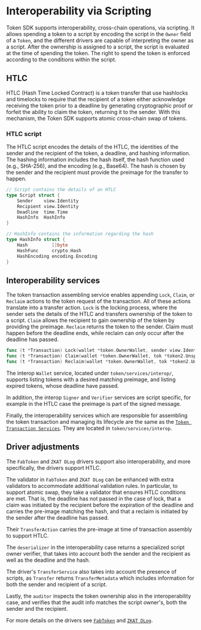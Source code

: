 # Interoperability via Scripting

Token SDK supports interoperability, cross-chain operations, via scripting. 
It allows spending a token to a script by encoding the script in the `Owner` field of a `Token`, and the different drivers are capable of interpreting the owner as a script.
After the ownership is assigned to a script, the script is evaluated at the time of spending the token. 
The right to spend the token is enforced according to the conditions within the script.

## HTLC

HTLC (Hash Time Locked Contract) is a token transfer that use hashlocks and timelocks to require that the recipient of a token either acknowledge receiving the token prior to a deadline by generating cryptographic proof or forfeit the ability to claim the token, returning it to the sender.
With this mechanism, the Token SDK supports atomic cross-chain swap of tokens. 

### HTLC script

The HTLC script encodes the details of the HTLC, the identities of the sender and the recipient of the token, a deadline, and hashing information.
The hashing information includes the hash itself, the hash function used (e.g., SHA-256), and the encoding (e.g., Base64).
The hash is chosen by the sender and the recipient must provide the preimage for the transfer to happen.

```go
// Script contains the details of an HTLC
type Script struct {
    Sender    view.Identity
    Recipient view.Identity
    Deadline  time.Time
    HashInfo  HashInfo
}

// HashInfo contains the information regarding the hash
type HashInfo struct {
    Hash         []byte
    HashFunc     crypto.Hash
    HashEncoding encoding.Encoding
}
```

## Interoperability services

The token transaction assembling service enables appending `Lock`, `Claim`, or `Reclaim` actions to the token request of the transaction. All of these actions translate into a transfer action. 
`Lock` is the locking process, where the sender sets the details of the HTLC and transfers ownership of the token to a script. 
`Claim` allows the recipient to gain ownership of the token by providing the preimage. 
`Reclaim` returns the token to the sender. 
Claim must happen before the deadline ends, while reclaim can only occur after the deadline has passed.

```go
func (t *Transaction) Lock(wallet *token.OwnerWallet, sender view.Identity, typ string, value uint64, recipient view.Identity, deadline time.Duration, opts ...token.TransferOption) ([]byte, error)
func (t *Transaction) Claim(wallet *token.OwnerWallet, tok *token2.UnspentToken, preImage []byte) error
func (t *Transaction) Reclaim(wallet *token.OwnerWallet, tok *token2.UnspentToken) error
```

The interop `Wallet` service, located under `token/services/interop/`, supports listing tokens with a desired matching preimage, and listing expired tokens, whose deadline have passed.

In addition, the interop `Signer` and `Verifier` services are script specific, for example in the HTLC case the preimage is part of the signed message.

Finally, the interoperability services which are responsible for assembling the token transaction and managing its lifecycle are the same as the [`Token Transaction Services`](./services.md).
They are located in `token/services/interop`.


## Driver adjustments 

The `FabToken` and `ZKAT DLog` drivers support also interoperability, and more specifically, the drivers support HTLC.

The validator in `FabToken` and `ZKAT DLog` can be enhanced with extra validators to accommodate additional validation rules. In particular, to support atomic swap, they take a validator that ensures HTLC conditions are met. That is, the deadline has not passed in the case of lock, that a claim was initiated by the recipient before the expiration of the deadline and carries the pre-image matching the hash, and that a reclaim is initiated by the sender after the deadline has passed.

Their `TransferAction` carries the pre-image at time of transaction assembly to support HTLC.

The `deserializer` in the interoperability case returns a specialized script owner verifier, that takes into account both the sender and the recipient as well as the deadline and the hash. 

The driver's `TransferService` also takes into account the presence of scripts, as `Transfer` returns `TransferMetadata` which includes information for both the sender and recipient of a script.

Lastly, the `auditor` inspects the token ownership also in the interoperability case, and verifies that the audit info matches the script owner's, both the sender and the recipient.

For more details on the drivers see [`FabToken`](./fabtoken.md) and [`ZKAT DLog`](./zkat-dlog.md).
